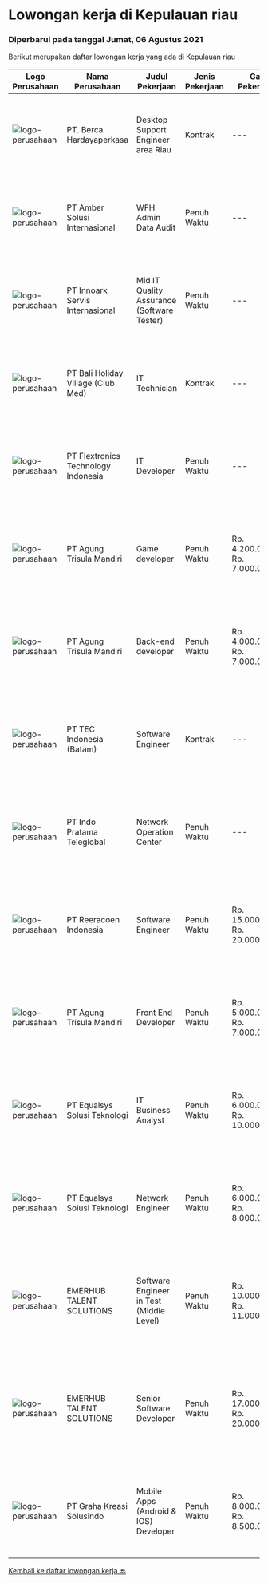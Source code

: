 
  # Lowongan kerja di Kepulauan riau

  ### Diperbarui pada tanggal Jumat, 06 Agustus 2021

  Berikut merupakan daftar lowongan kerja yang ada di Kepulauan riau

  |Logo Perusahaan | Nama Perusahaan | Judul Pekerjaan | Jenis Pekerjaan | Gaji Pekerjaan | Lokasi | Deskripsi | Tanggal diunggah | Pranala |
  | -------------- | --------------- | --------------- | --------- | --------- | -------------- | ------- | ----------- | ----------- |
  |![logo-perusahaan](https://image-service-cdn.seek.com.au/52f06d17b1599d3c6518c2d2dcd9c5373397d29d/ee4dce1061f3f616224767ad58cb2fc751b8d2dc)|PT. Berca Hardayaperkasa|Desktop Support Engineer area Riau|Kontrak|---|Kepulauan Riau|Responsibilities : Analyzing, diagnosing, and installation to several areas including desktop hardware, operating systems (Windows 7/8/10),...|Rabu, 04 Agustus 2021|https://www.jobstreet.co.id/id/job/desktop-support-engineer-area-riau-3592605?token=0~d63fe185-ab48-4a2a-8c4c-d4aea08422d3&sectionRank=1&jobId=jobstreet-id-job-3592605|
|![logo-perusahaan](https://us.123rf.com/450wm/pavelstasevich/pavelstasevich1811/pavelstasevich181101027/112815900-stock-vector-no-image-available-icon-flat-vector.jpg?ver=6)|PT Amber Solusi Internasional|WFH Admin Data Audit|Penuh Waktu|---|Bali|Job Responsibilities: Data extraction, preparation, formula-calculation, formatting, cleaning up (this can be for item master data, pricing, customer...|Rabu, 04 Agustus 2021|https://www.jobstreet.co.id/id/job/wfh-admin-data-audit-3592720?token=0~d63fe185-ab48-4a2a-8c4c-d4aea08422d3&sectionRank=2&jobId=jobstreet-id-job-3592720|
|![logo-perusahaan](https://image-service-cdn.seek.com.au/5f8b109dba2d1bd12e0f98858b63c67a0c0b684e/ee4dce1061f3f616224767ad58cb2fc751b8d2dc)|PT Innoark Servis Internasional|Mid IT Quality Assurance (Software Tester)|Penuh Waktu|---|Batam|Execute all testing tasks based on the test scenarios. Build test scenarios based on the business requirements. Build test cases for the agreed test...|Rabu, 04 Agustus 2021|https://www.jobstreet.co.id/id/job/mid-it-quality-assurance-software-tester-3593335?token=0~d63fe185-ab48-4a2a-8c4c-d4aea08422d3&sectionRank=3&jobId=jobstreet-id-job-3593335|
|![logo-perusahaan](https://image-service-cdn.seek.com.au/58f1c5b3aa95a57ec1eee02b5a56abe0c0ce5b03/ee4dce1061f3f616224767ad58cb2fc751b8d2dc)|PT Bali Holiday Village (Club Med)|IT Technician|Kontrak|---|Bintan|Under responsibility of Technical Services Manager. To ensure the maintenance and repairing of IT and other low voltage electrical equipment of the...|Senin, 02 Agustus 2021|https://www.jobstreet.co.id/id/job/it-technician-3591208?token=0~d63fe185-ab48-4a2a-8c4c-d4aea08422d3&sectionRank=4&jobId=jobstreet-id-job-3591208|
|![logo-perusahaan](https://image-service-cdn.seek.com.au/dc9c65aecd831e7f13f74e29c3fee4ccfeded580/ee4dce1061f3f616224767ad58cb2fc751b8d2dc)|PT Flextronics Technology Indonesia|IT Developer|Penuh Waktu|---|Kepulauan Riau|The IT Developer will be based in Batam, Indonesia. Mainly responsible for the analysis, design, development, testing and implementation of company's...|Sabtu, 31 Juli 2021|https://www.jobstreet.co.id/id/job/it-developer-3583223?token=0~d63fe185-ab48-4a2a-8c4c-d4aea08422d3&sectionRank=5&jobId=jobstreet-id-job-3583223|
|![logo-perusahaan](https://image-service-cdn.seek.com.au/6306e67940498d3926db1dc3b6d5982a669ee958/ee4dce1061f3f616224767ad58cb2fc751b8d2dc)|PT Agung Trisula Mandiri|Game developer|Penuh Waktu|Rp. 4.200.000-Rp. 7.000.000|Batam|Responsibilities: Development of cross platform web and mobile games Deal with clients data, feeds and designs. Co- operation with other development...|Rabu, 28 Juli 2021|https://www.jobstreet.co.id/id/job/game-developer-3587766?token=0~d63fe185-ab48-4a2a-8c4c-d4aea08422d3&sectionRank=6&jobId=jobstreet-id-job-3587766|
|![logo-perusahaan](https://image-service-cdn.seek.com.au/6306e67940498d3926db1dc3b6d5982a669ee958/ee4dce1061f3f616224767ad58cb2fc751b8d2dc)|PT Agung Trisula Mandiri|Back-end developer|Penuh Waktu|Rp. 4.000.000-Rp. 7.000.000|Batam|Responsibilities: Participate in the entire application lifecycle, focusing on coding and debugging. Write clean code to develop functional web...|Rabu, 28 Juli 2021|https://www.jobstreet.co.id/id/job/back-end-developer-3587758?token=0~d63fe185-ab48-4a2a-8c4c-d4aea08422d3&sectionRank=7&jobId=jobstreet-id-job-3587758|
|![logo-perusahaan](https://image-service-cdn.seek.com.au/e5fa2b81daae9047d0ab4f6ef4822f50e1c8f8bd/ee4dce1061f3f616224767ad58cb2fc751b8d2dc)|PT TEC Indonesia (Batam)|Software Engineer|Kontrak|---|Batam|Bachelor degree from Electrical Engineer or Computer Science (informatic) Good skill in programming language : C++, C#, Arduino, VB, Java Familiar...|Minggu, 25 Juli 2021|https://www.jobstreet.co.id/id/job/software-engineer-3579442?token=0~d63fe185-ab48-4a2a-8c4c-d4aea08422d3&sectionRank=8&jobId=jobstreet-id-job-3579442|
|![logo-perusahaan](https://image-service-cdn.seek.com.au/ec7d7de8d77fdd337e7f4db1fb5a4bd6cd738c88/ee4dce1061f3f616224767ad58cb2fc751b8d2dc)|PT Indo Pratama Teleglobal|Network Operation Center|Penuh Waktu|---|Batam|Monitoring 24/7 Shifting 1st line troubleshooting Eskalasi gangguan ke team terkait Daily checklist dan handover shifting Persyaratan:  Pendidikan...|Rabu, 21 Juli 2021|https://www.jobstreet.co.id/id/job/network-operation-center-3581595?token=0~d63fe185-ab48-4a2a-8c4c-d4aea08422d3&sectionRank=9&jobId=jobstreet-id-job-3581595|
|![logo-perusahaan](https://image-service-cdn.seek.com.au/937201ecb5f79152c7101de1a55ef90302a01e10/ee4dce1061f3f616224767ad58cb2fc751b8d2dc)|PT Reeracoen Indonesia|Software Engineer|Penuh Waktu|Rp. 15.000.000-Rp. 20.000.000|Jakarta Raya|SOFTWARE ENGINEER (BATAM) [49352] COMPANY CATEGORY: IT JOB SUMMARY:You are expected to take on more challenging tasks including: Design, build and...|Jumat, 23 Juli 2021|https://www.jobstreet.co.id/id/job/software-engineer-3583794?token=0~d63fe185-ab48-4a2a-8c4c-d4aea08422d3&sectionRank=10&jobId=jobstreet-id-job-3583794|
|![logo-perusahaan](https://image-service-cdn.seek.com.au/56c2e624e64b9228f90c3bf051fec9111df65fc1/ee4dce1061f3f616224767ad58cb2fc751b8d2dc)|PT Agung Trisula Mandiri|Front End Developer|Penuh Waktu|Rp. 5.000.000-Rp. 7.000.000|Batam|PT Agung Trisula mandiri is software development company with a headquarter in Batam, Indonesia. We offers a wide range of services: Web development,...|Kamis, 22 Juli 2021|https://www.jobstreet.co.id/id/job/front-end-developer-3576949?token=0~d63fe185-ab48-4a2a-8c4c-d4aea08422d3&sectionRank=11&jobId=jobstreet-id-job-3576949|
|![logo-perusahaan](https://image-service-cdn.seek.com.au/c1409eaf4b49b8bb5e19954b6a939af5d65f80f2/ee4dce1061f3f616224767ad58cb2fc751b8d2dc)|PT Equalsys Solusi Teknologi|IT Business Analyst|Penuh Waktu|Rp. 6.000.000-Rp. 10.000.000|Batam|RESPONSIBILITIES Document requirements for computer software and applications. Interview application users to understand how application will be used....|Senin, 19 Juli 2021|https://www.jobstreet.co.id/id/job/it-business-analyst-3580623?token=0~d63fe185-ab48-4a2a-8c4c-d4aea08422d3&sectionRank=12&jobId=jobstreet-id-job-3580623|
|![logo-perusahaan](https://image-service-cdn.seek.com.au/cf6d9b9362f34572218f6a132da744549ab3eacd/ee4dce1061f3f616224767ad58cb2fc751b8d2dc)|PT Equalsys Solusi Teknologi|Network Engineer|Penuh Waktu|Rp. 6.000.000-Rp. 8.000.000|Batam|RESPONSIBILITIES Assist with design, configuration &amp; management of infrastructure &amp; network services such as LAN, WiFi, DHCP, DNS, security...|Senin, 19 Juli 2021|https://www.jobstreet.co.id/id/job/network-engineer-3580640?token=0~d63fe185-ab48-4a2a-8c4c-d4aea08422d3&sectionRank=13&jobId=jobstreet-id-job-3580640|
|![logo-perusahaan](https://image-service-cdn.seek.com.au/956863e93e04787db617ea3231d4e0793b12d127/ee4dce1061f3f616224767ad58cb2fc751b8d2dc)|EMERHUB TALENT SOLUTIONS|Software Engineer in Test (Middle Level)|Penuh Waktu|Rp. 10.000.000-Rp. 11.000.000|Jakarta Raya|Deskripsi PekerjaanSOFTWARE ENGINEER IN TESTOur client is a well-known and respected Singaporean software company. They are currently in growth mode...|Senin, 12 Juli 2021|https://www.jobstreet.co.id/id/job/software-engineer-in-test-middle-level-3576535?token=0~d63fe185-ab48-4a2a-8c4c-d4aea08422d3&sectionRank=14&jobId=jobstreet-id-job-3576535|
|![logo-perusahaan](https://image-service-cdn.seek.com.au/956863e93e04787db617ea3231d4e0793b12d127/ee4dce1061f3f616224767ad58cb2fc751b8d2dc)|EMERHUB TALENT SOLUTIONS|Senior Software Developer|Penuh Waktu|Rp. 17.000.000-Rp. 20.000.000|Jakarta Raya|Deskripsi PekerjaanSENIOR SOFTWARE ENGINEEROur client is a well-known and respected Singaporean software company. They are currently in growth mode...|Senin, 12 Juli 2021|https://www.jobstreet.co.id/id/job/senior-software-developer-3576501?token=0~d63fe185-ab48-4a2a-8c4c-d4aea08422d3&sectionRank=15&jobId=jobstreet-id-job-3576501|
|![logo-perusahaan](https://us.123rf.com/450wm/pavelstasevich/pavelstasevich1811/pavelstasevich181101027/112815900-stock-vector-no-image-available-icon-flat-vector.jpg?ver=6)|PT Graha Kreasi Solusindo|Mobile Apps (Android & IOS) Developer|Penuh Waktu|Rp. 8.000.000-Rp. 8.500.000|Batam|Mempunyai Karya Aplikasi (Portofolio) sebelumnya Team Player Attractive Salary Package Proactive dan Bisa menyalurkan ide ke management Minimal sudah...|Senin, 12 Juli 2021|https://www.jobstreet.co.id/id/job/mobile-apps-android-ios-developer-3576237?token=0~d63fe185-ab48-4a2a-8c4c-d4aea08422d3&sectionRank=16&jobId=jobstreet-id-job-3576237|


  [Kembali ke daftar lowongan kerja 🔙](../README.md#daftar-lowongan-kerja)
  